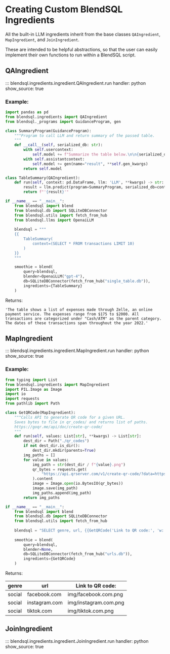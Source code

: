 # Creating Custom BlendSQL Ingredients

All the built-in LLM ingredients inherit from the base classes `QAIngredient`, `MapIngredient`, and `JoinIngredient`.

These are intended to be helpful abstractions, so that the user can easily implement their own functions to run within a BlendSQL script.

## QAIngredient

::: blendsql.ingredients.ingredient.QAIngredient.run
    handler: python
    show_source: true

### Example:

```python
import pandas as pd
from blendsql.ingredients import QAIngredient
from blendsql._programs import GuidanceProgram, gen

class SummaryProgram(GuidanceProgram):
    """Program to call LLM and return summary of the passed table.
    """
    def __call__(self, serialized_db: str):
        with self.usercontext:
            self.model += f"Summarize the table below.\n\n{serialized_db}\n"
        with self.assistantcontext:
            self.model += gen(name="result", **self.gen_kwargs)
        return self.model

class TableSummary(QAIngredient):
    def run(self, context: pd.DataFrame, llm: 'LLM', **kwargs) -> str:
        result = llm.predict(program=SummaryProgram, serialized_db=context.to_string())["result"]
        return f"'{result}'"

if __name__ == "__main__":
    from blendsql import blend
    from blendsql.db import SQLiteDBConnector
    from blendsql.utils import fetch_from_hub
    from blendsql.llms import OpenaiLLM
    
    blendsql = """
    {{
        TableSummary(
            context=(SELECT * FROM transactions LIMIT 10)
        )
    }}
    """

    smoothie = blend(
        query=blendsql,
        blender=OpenaiLLM("gpt-4"),
        db=SQLiteDBConnector(fetch_from_hub("single_table.db")),
        ingredients={TableSummary}
    )
```

Returns:

```
'The table shows a list of expenses made through Zelle, an online payment service. The expenses range from $175 to $2000. All transactions are categorized under "Cash/ATM" as the parent category. The dates of these transactions span throughout the year 2022.'
```

## MapIngredient

::: blendsql.ingredients.ingredient.MapIngredient.run
    handler: python
    show_source: true

### Example:

```python
from typing import List
from blendsql.ingredients import MapIngredient
import PIL.Image as Image
import io
import requests
from pathlib import Path

class GetQRCode(MapIngredient):
    """Calls API to generate QR code for a given URL.
    Saves bytes to file in qr_codes/ and returns list of paths.
    https://goqr.me/api/doc/create-qr-code/
    """
    def run(self, values: List[str], **kwargs) -> List[str]:
        dest_dir = Path("./qr_codes")
        if not dest_dir.is_dir():
            dest_dir.mkdir(parents=True)
        img_paths = []
        for value in values:
            img_path = str(dest_dir / f"{value}.png")
            qr_bytes = requests.get(
                "https://api.qrserver.com/v1/create-qr-code/?data=https://{}/&size=100x100".format(value)
            ).content
            image = Image.open(io.BytesIO(qr_bytes))
            image.save(img_path)
            img_paths.append(img_path)
        return img_paths

if __name__ == "__main__":
    from blendsql import blend
    from blendsql.db import SQLiteDBConnector
    from blendsql.utils import fetch_from_hub
    
    blendsql = "SELECT genre, url, {{GetQRCode('Link to QR code:', 'w::url')}} FROM w WHERE genre = 'social'"
    
    smoothie = blend(
        query=blendsql,
        blender=None,
        db=SQLiteDBConnector(fetch_from_hub("urls.db")),
        ingredients={GetQRCode}
    )
```

Returns:

| genre  | url           | Link to QR code:      |
|--------|---------------|-----------------------|
| social | facebook.com  | img/facebook.com.png  |
| social | instagram.com | img/instagram.com.png |
| social | tiktok.com    | img/tiktok.com.png    |

## JoinIngredient

::: blendsql.ingredients.ingredient.JoinIngredient.run
    handler: python
    show_source: true